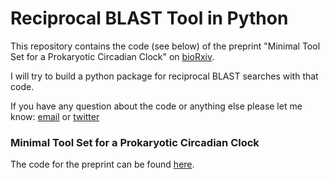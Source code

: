 # Reciprocal BLAST Tool in Python

This repository contains the code (see below) of the preprint "Minimal Tool Set for a Prokaryotic Circadian Clock" on [bioRxiv](). 

I will try to build a python package for reciprocal BLAST searches with that code.

If you have any question about the code or anything else please let me know: [email](mailto:nicolas.schmelling@hhu.de) or [twitter](https://twitter.com/derschmelling)

### Minimal Tool Set for a Prokaryotic Circadian Clock

The code for the preprint can be found [here](https://github.com/schmelling/reciprocal_BLAST/tree/master/notebooks).
